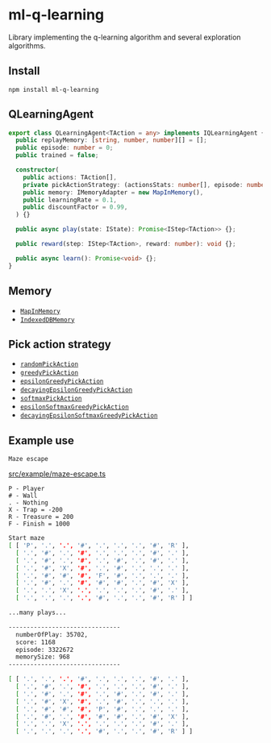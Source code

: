 # ml-q-learning

  Library implementing the q-learning algorithm and several exploration algorithms.

## Install

`npm install ml-q-learning`

## QLearningAgent

```typescript
export class QLearningAgent<TAction = any> implements IQLearningAgent {
  public replayMemory: [string, number, number][] = [];
  public episode: number = 0;
  public trained = false;

  constructor(
    public actions: TAction[],
    private pickActionStrategy: (actionsStats: number[], episode: number) => Promise<number> = greedyPickAction,
    public memory: IMemoryAdapter = new MapInMemory(),
    public learningRate = 0.1,
    public discountFactor = 0.99,
  ) {}

  public async play(state: IState): Promise<IStep<TAction>> {};

  public reward(step: IStep<TAction>, reward: number): void {};

  public async learn(): Promise<void> {};
}
```

## Memory

- [`MapInMemory`](https://github.com/studioLaCosaNostra/ml-q-learning/blob/master/src/memory/map-in-memory.ts#L4)
- [`IndexedDBMemory`](https://github.com/studioLaCosaNostra/ml-q-learning/blob/master/src/memory/indexeddb-memory.ts#L23)

## Pick action strategy

- [`randomPickAction`](https://github.com/studioLaCosaNostra/ml-q-learning/blob/master/src/pick-action-strategy/index.ts#L13)
- [`greedyPickAction`](https://github.com/studioLaCosaNostra/ml-q-learning/blob/master/src/pick-action-strategy/index.ts#L17)
- [`epsilonGreedyPickAction`](https://github.com/studioLaCosaNostra/ml-q-learning/blob/master/src/pick-action-strategy/index.ts#L22)
- [`decayingEpsilonGreedyPickAction`](https://github.com/studioLaCosaNostra/ml-q-learning/blob/master/src/pick-action-strategy/index.ts#L32)
- [`softmaxPickAction`](https://github.com/studioLaCosaNostra/ml-q-learning/blob/master/src/pick-action-strategy/index.ts#L39)
- [`epsilonSoftmaxGreedyPickAction`](https://github.com/studioLaCosaNostra/ml-q-learning/blob/master/src/pick-action-strategy/index.ts#L51)
- [`decayingEpsilonSoftmaxGreedyPickAction`](https://github.com/studioLaCosaNostra/ml-q-learning/blob/master/src/pick-action-strategy/index.ts#L61)

## Example use

`Maze escape`

[src/example/maze-escape.ts](https://github.com/studioLaCosaNostra/ml-q-learning/blob/master/src/example/maze-escape.ts)

```
P - Player
# - Wall
. - Nothing
X - Trap = -200
R - Treasure = 200
F - Finish = 1000
```

```bash
Start maze
[ [ 'P', '.', '.', '#', '.', '.', '.', '#', 'R' ],
  [ '.', '#', '.', '#', '.', '.', '.', '#', '.' ],
  [ '.', '#', '.', '#', '.', '#', '.', '#', '.' ],
  [ '.', '#', 'X', '#', '.', '#', '.', '.', '.' ],
  [ '.', '#', '#', '#', 'F', '#', '.', '.', '.' ],
  [ '.', '#', '.', '#', '#', '#', '.', '#', 'X' ],
  [ '.', '.', 'X', '.', '.', '.', '.', '#', '.' ],
  [ '.', '.', '.', '.', '#', '.', '.', '#', 'R' ] ]

...many plays...

-------------------------------
  numberOfPlay: 35702,
  score: 1168
  episode: 3322672
  memorySize: 968
-------------------------------

[ [ '.', '.', '.', '#', '.', '.', '.', '#', '.' ],
  [ '.', '#', '.', '#', '.', '.', '.', '#', '.' ],
  [ '.', '#', '.', '#', '.', '#', '.', '#', '.' ],
  [ '.', '#', 'X', '#', '.', '#', '.', '.', '.' ],
  [ '.', '#', '#', '#', 'P', '#', '.', '.', '.' ],
  [ '.', '#', '.', '#', '#', '#', '.', '#', 'X' ],
  [ '.', '.', 'X', '.', '.', '.', '.', '#', '.' ],
  [ '.', '.', '.', '.', '#', '.', '.', '#', 'R' ] ]
```
